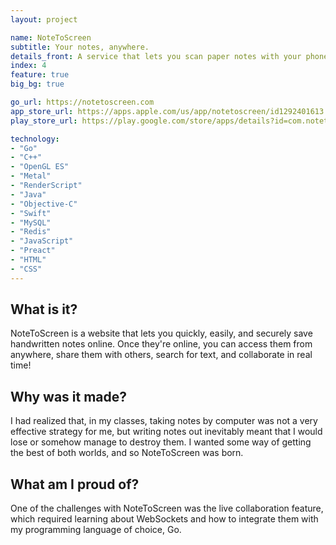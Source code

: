 ```yaml
---
layout: project

name: NoteToScreen
subtitle: Your notes, anywhere.
details_front: A service that lets you scan paper notes with your phone, save them to the cloud, share them with others, and access them anywhere.
index: 4
feature: true
big_bg: true

go_url: https://notetoscreen.com
app_store_url: https://apps.apple.com/us/app/notetoscreen/id1292401613
play_store_url: https://play.google.com/store/apps/details?id=com.notetoscreen.android

technology:
- "Go"
- "C++"
- "OpenGL ES"
- "Metal"
- "RenderScript"
- "Java"
- "Objective-C"
- "Swift"
- "MySQL"
- "Redis"
- "JavaScript"
- "Preact"
- "HTML"
- "CSS"
---
```

## What is it?
NoteToScreen is a website that lets you quickly, easily, and securely save handwritten notes online. Once they're online, you can access them from anywhere, share them with others, search for text, and collaborate in real time!

## Why was it made?
I had realized that, in my classes, taking notes by computer was not a very effective strategy for me, but writing notes out inevitably meant that I would lose or somehow manage to destroy them. I wanted some way of getting the best of both worlds, and so NoteToScreen was born.

## What am I proud of?
One of the challenges with NoteToScreen was the live collaboration feature, which required learning about WebSockets and how to integrate them with my programming language of choice, Go.